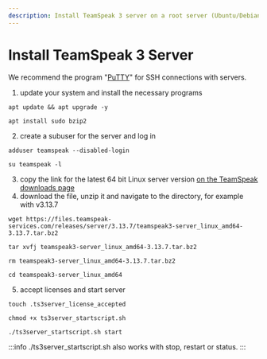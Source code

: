```yaml
---
description: Install TeamSpeak 3 server on a root server (Ubuntu/Debian)
---
```


# Install TeamSpeak 3 Server

We recommend the program "[PuTTY](https://www.chiark.greenend.org.uk/\~sgtatham/putty/latest.html)" for SSH connections with servers.

1. update your system and install the necessary programs

```
apt update && apt upgrade -y
```

```
apt install sudo bzip2
```

2. create a subuser for the server and log in

```
adduser teamspeak --disabled-login
```

```
su teamspeak -l
```

3. copy the link for the latest 64 bit Linux server version [on the TeamSpeak downloads page](https://www.teamspeak.com/en/downloads/#server)
4. download the file, unzip it and navigate to the directory, for example with v3.13.7

```
wget https://files.teamspeak-services.com/releases/server/3.13.7/teamspeak3-server_linux_amd64-3.13.7.tar.bz2
```

```
tar xvfj teamspeak3-server_linux_amd64-3.13.7.tar.bz2
```

```
rm teamspeak3-server_linux_amd64-3.13.7.tar.bz2
```

```
cd teamspeak3-server_linux_amd64
```

5. accept licenses and start server

```
touch .ts3server_license_accepted
```

```
chmod +x ts3server_startscript.sh
```

```
./ts3server_startscript.sh start
```

:::info
./ts3server\_startscript.sh also works with stop, restart or status.
:::
